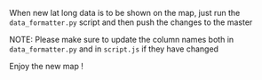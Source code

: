 When new lat long data is to be shown on the map, just run the `data_formatter.py` script and then push the changes to the master 

NOTE: Please make sure to update the column names both in `data_formatter.py` and in `script.js` if they have changed

Enjoy the new map !